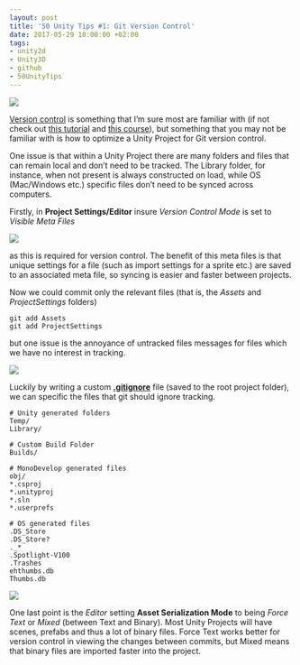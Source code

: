 ```yaml
---
layout: post
title: '50 Unity Tips #1: Git Version Control'
date: 2017-05-29 10:00:00 +02:00
tags:
- unity2d
- Unity3D
- github
- 50UnityTips
---
```


[github_link]: https://github.com/defuncart/50-unity-tips/tree/master/%2301-GitVersionControl
[image1]: https://raw.githubusercontent.com/defuncart/50-unity-tips/master/%2301-GitVersionControl/images/gitVersionControl1.png
[image2]: https://raw.githubusercontent.com/defuncart/50-unity-tips/master/%2301-GitVersionControl/images/gitVersionControl2.png
[image3]: https://raw.githubusercontent.com/defuncart/50-unity-tips/master/%2301-GitVersionControl/images/gitVersionControl3.png
[![]({{site.url}}/assets/images/viewOnGitHub.png)][github_link]

[Version control](https://en.wikipedia.org/wiki/Version_control) is something that I’m sure most are familiar with (if not check out [this tutorial](https://try.github.io/levels/1/challenges/1) and [this course](https://www.codecademy.com/learn/learn-git)), but something that you may not be familiar with is how to optimize a Unity Project for Git version control.

One issue is that within a Unity Project there are many folders and files that can remain local and don’t need to be tracked. The Library folder, for instance, when not present is always constructed on load, while OS (Mac/Windows etc.) specific files don’t need to be synced across computers.

Firstly, in **Project Settings/Editor** insure *Version Control Mode* is set to *Visible Meta Files*

![][image1]

as this is required for version control. The benefit of this meta files is that unique settings for a file (such as import settings for a sprite etc.) are saved to an associated meta file, so syncing is easier and faster between projects.

Now we could commit only the relevant files (that is, the *Assets* and *ProjectSettings* folders)

```
git add Assets
git add ProjectSettings
```

but one issue is the annoyance of untracked files messages for files which we have no interest in tracking.

![][image2]

Luckily by writing a custom <a href="https://gist.github.com/defuncart/3cb2946c591df61e9bf1c280d0611674"><b>.gitignore</b></a> file (saved to the root project folder), we can specific the files that git should ignore tracking.

```
# Unity generated folders
Temp/
Library/

# Custom Build Folder
Builds/

# MonoDevelop generated files
obj/
*.csproj
*.unityproj
*.sln
*.userprefs

# OS generated files
.DS_Store
.DS_Store?
._*
.Spotlight-V100
.Trashes
ehthumbs.db
Thumbs.db
```

![][image3]

One last point is the *Editor* setting **Asset Serialization Mode** to being *Force Text* or *Mixed* (between Text and Binary). Most Unity Projects will have scenes, prefabs and thus a lot of binary files. Force Text works better for version control in viewing the changes between commits, but Mixed means that binary files are imported faster into the project.
